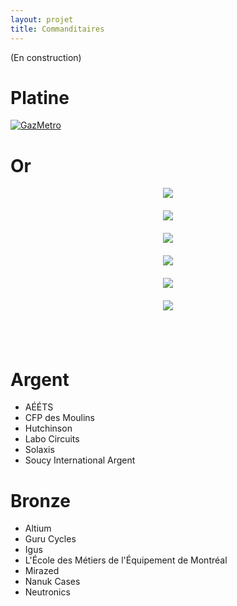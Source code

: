 ```yaml
---
layout: projet
title: Commanditaires
---
```


(En construction)


Platine
==

<a href="http://www.gazmetro.com">
<img borders="0" src="http://www.regionthetford.com/fichiersUpload/actualites/archives/20110418134925Logo-Gaz-Metro_FR_RGB.jpg" alt="GazMetro"></a>



Or
==

<div align="center" style="margin-left:auto;margin-right:auto;margin-bottom:20px;position:relative;display:block;width:300px;vertical-align:middle;text-align:center">
<img src="http://biomimicryqi.org/wp-content/uploads/2013/09/logo_ets.jpg">
</div>


<div align="center" style="margin-left:auto;margin-right:auto;margin-bottom:20px;position:relative;display:block;width:300px;vertical-align:middle;text-align:center">
<img src="http://i.imgur.com/1fENIxv.png">
</div>
<!--<img borders="0" src="http://i.imgur.com/1fENIxv.png" hspace="195" width="450" height="150" alt="BoreaConstruction">
-->

<div align="center" style="margin-left:auto;margin-right:auto;margin-bottom:20px;position:relative;display:block;width:300px;vertical-align:middle;text-align:center">
<img src="http://www.etsmtl.ca/ETS/media/ImagesETS/Reseau/Logo/fdetsweb_1.jpg">
</div>


<div align="center" style="margin-left:auto;margin-right:auto;margin-bottom:20px;position:relative;display:block;width:300px;vertical-align:middle;text-align:center">
<a href="http://www.futek.com"><img src="http://ww1.prweb.com/prfiles/2007/11/13/255770/blacklogo2.gif"></a>
</div>


<div align="center" style="margin-left:auto;margin-right:auto;margin-bottom:20px;position:relative;display:block;width:300px;vertical-align:middle;text-align:center">
<img src="http://repertoiremci.com/files/formidable/logo2-200x140.png">
</div>
<!--<img borders="0" src="http://repertoiremci.com/files/formidable/logo2-200x140.png" hspace= "325" alt="PolymeresTechnologies">-->


<div align="center" style="margin-left:auto;margin-right:auto;margin-bottom:20px;position:relative;display:block;width:300px;vertical-align:middle;text-align:center">
<img src="http://upload.wikimedia.org/wikipedia/ru/thumb/2/2e/SKF-Logo.svg/744px-SKF-Logo.svg.png">
</div>


<div style="clear: both;"> </div>

<br>
<br>

Argent
======
<ul>
<li>AÉÉTS</li>

<li>CFP des Moulins</li>

<li>Hutchinson</li>

<li>Labo Circuits</li>

<li>Solaxis</li>

<li>Soucy International Argent</li>
</ul>


Bronze
======
<ul>
<li>Altium</li>

<li>Guru Cycles</li>

<li>Igus</li>

<li>L'École des Métiers de l'Équipement de Montréal</li>

<li>Mirazed</li>

<li>Nanuk Cases</li>

<li>Neutronics</li>
</ul>
